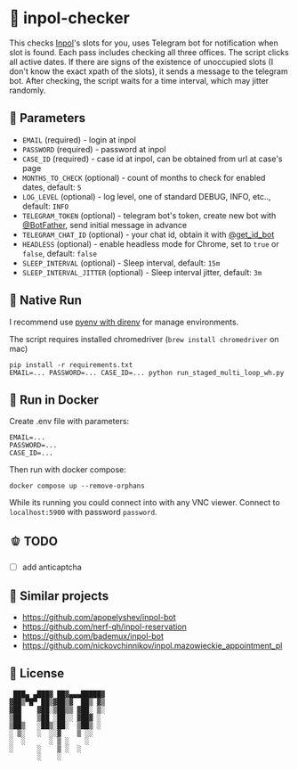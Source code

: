 # 🥬 inpol-checker

This checks [Inpol](https://inpol.mazowieckie.pl)'s slots for you, uses Telegram bot for notification when slot is found.
Each pass includes checking all three offices. The script clicks all active dates. 
If there are signs of the existence of unoccupied slots (I don't know the exact xpath of the slots), it sends a message to the telegram bot.
After checking, the script waits for a time interval, which may jitter randomly.

## 🥑 Parameters

- `EMAIL` (required) - login at inpol
- `PASSWORD` (required) - password at inpol
- `CASE_ID` (required) - case id at inpol, can be obtained from url at case's page
- `MONTHS_TO_CHECK` (optional) - count of months to check for enabled dates, default: `5`
- `LOG_LEVEL` (optional) - log level, one of standard DEBUG, INFO, etc.., default: `INFO`
- `TELEGRAM_TOKEN` (optional) - telegram bot's token, create new bot with [@BotFather](https://t.me/BotFather), send initial message in advance
- `TELEGRAM_CHAT_ID` (optional) - your chat id, obtain it with [@get_id_bot](https://t.me/get_id_bot)
- `HEADLESS` (optional) - enable headless mode for Chrome, set to `true` or `false`, default: `false`
- `SLEEP_INTERVAL` (optional) - Sleep interval, default: `15m`
- `SLEEP_INTERVAL_JITTER` (optional) - Sleep interval jitter, default: `3m`


## 🌽 Native Run

I recommend use [pyenv with direnv](https://www.google.com/search?q=how+to+use+pyenv+with+direnv) for manage environments.

The script requires installed chromedriver (`brew install chromedriver` on mac)

```shell
pip install -r requirements.txt
EMAIL=... PASSWORD=... CASE_ID=... python run_staged_multi_loop_wh.py
```

## 🥥 Run in Docker

Create .env file with parameters:

```
EMAIL=...
PASSWORD=...
CASE_ID=...
```

Then run with docker compose:

```shell
docker compose up --remove-orphans
```

While its running you could connect into with any VNC viewer. Connect to `localhost:5900` with password `password`.

## 🫑 TODO

- [ ] add anticaptcha

## 🥒 Similar projects

- https://github.com/apopelyshev/inpol-bot 
- https://github.com/nerf-qh/inpol-reservation
- https://github.com/bademux/inpol-bot
- https://github.com/nickovchinnikov/inpol.mazowieckie_appointment_pl

##  🧅 License

```
 ███▄ ▄███▓ ██▓▄▄▄█████▓
▓██▒▀█▀ ██▒▓██▒▓  ██▒ ▓▒
▓██    ▓██░▒██▒▒ ▓██░ ▒░
▒██    ▒██ ░██░░ ▓██▓ ░ 
▒██▒   ░██▒░██░  ▒██▒ ░ 
░ ▒░   ░  ░░▓    ▒ ░░   
░  ░      ░ ▒ ░    ░    
░      ░    ▒ ░  ░      
       ░    ░           
```
